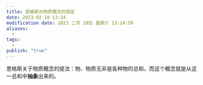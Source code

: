 ```yaml
---
title: 恩格斯对物质概念的规定
date: 2023-02-18 13:24
modification date: 2023 二月 18日 星期六 13:24:59
aliases:
  - 
tags:
  - 
publish: "true"
---
```


恩格斯关于物质概念的提法：物、物质无非是各种物的总和，而这个概念就是从这一总和中**抽象**出来的。
